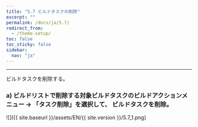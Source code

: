 ```yaml
---
title: "5.7 ビルドタスクの削除"
excerpt: ""
permalink: /docs/ja/5.7/
redirect_from:
  - /theme-setup/
toc: false
toc_sticky: false
sidebar:
  nav: "ja"
---
```


---
ビルドタスクを削除する。

### a\) ビルドリストで削除する対象ビルドタスクのビルドアクションメニュー → 「タスク削除」を選択して、 ビルドタスクを削除。
![]({{ site.baseurl }}/assets/EN/{{ site.version }}/5.7_1.png)
